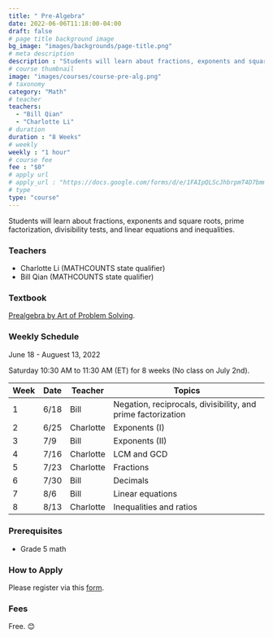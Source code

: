 ```yaml
---
title: " Pre-Algebra"
date: 2022-06-06T11:18:00-04:00
draft: false
# page title background image
bg_image: "images/backgrounds/page-title.png"
# meta description
description : "Students will learn about fractions, exponents and square roots, prime factorization, divisibility tests, and linear equations and inequalities."
# course thumbnail
image: "images/courses/course-pre-alg.png"
# taxonomy
category: "Math"
# teacher
teachers:
  - "Bill Qian"
  - "Charlotte Li"
# duration
duration : "8 Weeks"
# weekly
weekly : "1 hour"
# course fee
fee : "$0"
# apply url
# apply_url : "https://docs.google.com/forms/d/e/1FAIpQLScJhbrpmT4D7bmmWS-SxtIcm6NyngImbRl7m6QWbmQjjixZag/viewform"
# type
type: "course"
---
```


Students will learn about fractions, exponents and square roots, prime factorization, divisibility tests, and linear equations and inequalities.

### Teachers

* Charlotte Li (MATHCOUNTS state qualifier)
* Bill Qian (MATHCOUNTS state qualifier)

### Textbook 
[Prealgebra by Art of Problem Solving](https://artofproblemsolving.com/store/item/prealgebra).

### Weekly Schedule

June 18 - Auguest 13, 2022

Saturday 10:30 AM to 11:30 AM (ET) for 8 weeks (No class on July 2nd).

|Week   |Date    | Teacher   | Topics
|-------|--------|-----------|--------------
|1      |6/18    | Bill      | Negation, reciprocals, divisibility, and prime factorization
|2      |6/25    | Charlotte | Exponents (I)
|3      |7/9     | Bill      | Exponents (II)
|4      |7/16    | Charlotte | LCM and GCD
|5      |7/23    | Charlotte | Fractions
|6      |7/30    | Bill      | Decimals
|7      |8/6     | Bill      | Linear equations
|8      |8/13    | Charlotte | Inequalities and ratios


### Prerequisites

* Grade 5 math

### How to Apply

Please register via this [form](https://forms.gle/vqCWoodbqgfKHmjs5).

### Fees

Free. 😊

